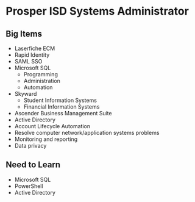 # Prosper ISD Systems Administrator

## Big Items

- Laserfiche ECM
- Rapid Identity
- SAML SSO
- Microsoft SQL
  - Programming
  - Administration
  - Automation
- Skyward
  - Student Information Systems
  - Financial Information Systems
- Ascender Business Management Suite
- Active Directory
- Account Lifecycle Automation
- Resolve computer network/application systems problems
- Monitoring and reporting
- Data privacy

## Need to Learn

- Microsoft SQL
- PowerShell
- Active Directory